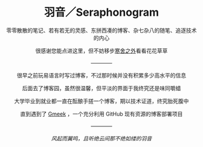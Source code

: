 <h1 align="center">羽音／Seraphonogram</h1>
<p align="center">零零散散的笔记、若有若无的灵感、东拼西凑的博客、杂七杂八的随笔、追逐技术的内心</p>
<p align="center">很感谢您能点进这里，但不妨移步<a href="https://aixcyi.github.io/">寒舍之外</a>看看花花草草</p>
<p align="center">————</p>
<p align="center">很早之前玩易语言时写过博客，不过那时候并没有积累多少高水平的信息</p>
<p align="center">后面去了博客园，虽然很温馨，但平淡的界面于我终究还是味同嚼蜡</p>
<p align="center">大学毕业到就业都一直在酝酿手搓一个博客，期以技术证道，终究胎死腹中</p>
<p align="center">直到遇到了 <a href="https://github.com/Meekdai/Gmeek">Gmeek</a> ，一个充分利用 GitHub 现有资源的博客部署项目</p>
<p align="center">————</p>
<p align="center"><i>风起而翼鸣，且听绝云间那不绝如缕的羽音</i></p>
